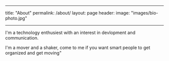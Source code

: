 ___
title: "About"
permalink: /about/
layout: page
header:
    image: "images/bio-photo.jpg"
___ 

I'm a technology enthusiest with an interest in devlopment and communication. 

I'm a mover and a shaker, come to me if you want smart people to get organized and get moving" 